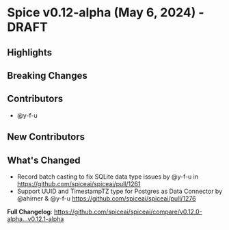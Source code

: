# Spice v0.12-alpha (May 6, 2024) - DRAFT


## Highlights

## Breaking Changes

## Contributors

- @y-f-u

## New Contributors

## What's Changed

* Record batch casting to fix SQLite data type issues by @y-f-u in https://github.com/spiceai/spiceai/pull/1261
* Support UUID and TimestampTZ type for Postgres as Data Connector by @ahirner & @y-f-u https://github.com/spiceai/spiceai/pull/1276


**Full Changelog**: https://github.com/spiceai/spiceai/compare/v0.12.0-alpha...v0.12.1-alpha
